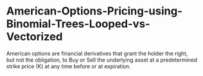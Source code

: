 # American-Options-Pricing-using-Binomial-Trees-Looped-vs-Vectorized
American options are financial derivatives that grant the holder the right, but not the obligation, to Buy or Sell the underlying asset at a predetermined strike price (K) at any time before or at expiration.
